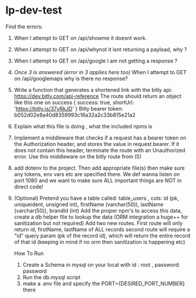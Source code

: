 # lp-dev-test

Find the errors:
1. When I attempt to GET on /api/showme   it doesnt work.
2. When I attempt to GET on /api/whynot  it isnt returning a payload, why ?
3. When I attempt to GET on /api/google  I am not getting a response ?
4. *Once 3 is answered (error in 3 applies here too)*
   When I attempt to GET on /api/googlemaps   why is there no response?
5. Write a function that generates a shortened link with the bitly api: https://dev.bitly.com/api-reference
   The route should return an object like this one on success
   {
   success: true,
   shortUrl: 'https://bitly.is/37yRkJD'
   }
   Bitly bearer token: b052d02e8a40d8359993c16a32a2c33b815e21a2
6. Explain what this file is doing , what the included npms is
7. Implement a middleware that checks if a request has a bearer token on the Authorization header, and stores the value in request.bearer. If it does not contain this header, terminate the route with an Unauthorized error. Use this middleware on the bitly route from (5)
8. add  dotenv  to the project. Then add appropriate file(s)   then make sure any tokens, env vars etc are specified there.  We def wanna listen on port 1080
   and we want to make sure ALL important things are NOT in direct code!
   
9. (Optional) Pretend you have a table called:  table_users ,  cols:  id (pk, uniqueident, unsigned int),  firstName (varchar(50)), lastName (varchar(50)), brandId (int)
   Add the proper npm's to access this data,  create a db helper file to lookup the data (ORM integration a huge++ for sanitization but not required)
   Add two new routes. First route will only return id, firstName, lastName  of ALL records
   second route will require a "id" query param (pk of the record id),  which will return the entire record of that id
   (keeping in mind if no orm then sanitization is happening etc)
   
   
   How To Run
   1) Create a Schema in mysql on your local with id : root , password: password
   2) Run the db.mysql script
   3) make a .env file and specify the PORT={DESIRED_PORT_NUMBER} there
